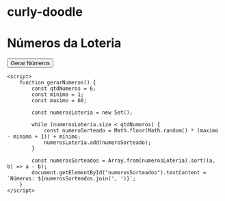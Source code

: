 # curly-doodle
<!DOCTYPE html>
<html lang="en">
<head>
    <meta charset="UTF-8">
    <meta name="viewport" content="width=device-width, initial-scale=1.0">
    <title>Gerador de Números da Loteria</title>
</head>
<body>
    <h1>Números da Loteria</h1>
    <p id="numerosSorteados"></p>
    <button onclick="gerarNumeros()">Gerar Números</button>

    <script>
        function gerarNumeros() {
            const qtdNumeros = 6;
            const minimo = 1;
            const maximo = 60;

            const numerosLoteria = new Set();

            while (numerosLoteria.size < qtdNumeros) {
                const numeroSorteado = Math.floor(Math.random() * (maximo - minimo + 1)) + minimo;
                numerosLoteria.add(numeroSorteado);
            }

            const numerosSorteados = Array.from(numerosLoteria).sort((a, b) => a - b);
            document.getElementById("numerosSorteados").textContent = `Números: ${numerosSorteados.join(', ')}`;
        }
    </script>
</body>
</html>

